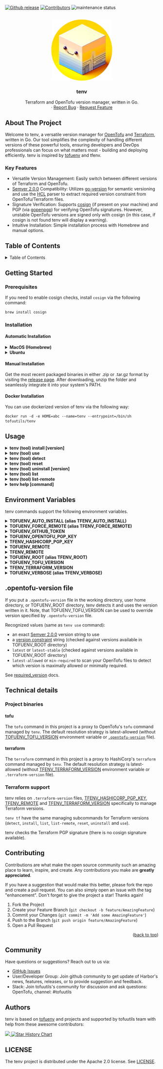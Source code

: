 <!-- BADGES -->
[![Github release](https://img.shields.io/github/v/release/tofuutils/tenv?style=for-the-badge)](https://github.com/tofuutils/tenv/releases) [![Contributors](https://img.shields.io/github/contributors/tofuutils/tenv?style=for-the-badge)](https://github.com/tofuutils/tenv/graphs/contributors) ![maintenance status](https://img.shields.io/maintenance/yes/2024.svg?style=for-the-badge)


<!-- LOGO -->
<br />
<div align="center">
  <a>
    <img src="assets/logo.png" alt="Logo" width="200" height="200">
  </a>

<h3 align="center">tenv</h3>

  <p align="center">
    Terraform and OpenTofu version manager, written in Go.
    <br />
    ·
    <a href="https://github.com/othneildrew/Best-README-Template/issues">Report Bug</a>
    ·
    <a href="https://github.com/othneildrew/Best-README-Template/issues">Request Feature</a>
  </p>
</div>


## About The Project

Welcome to tenv, a versatile version manager for [OpenTofu](https://opentofu.org) and [Terraform](https://www.terraform.io/), written in Go. Our tool simplifies the complexity of handling different versions of these powerful tools, ensuring developers and DevOps professionals can focus on what matters most - building and deploying efficiently.
tenv is inspired by [tofuenv](https://github.com/tofuutils/tofuenv) and tfenv.

### Key Features

- Versatile Version Management: Easily switch between different versions of Terraform and OpenTofu.
- [Semver 2.0.0](https://semver.org/) Compatibility: Utilizes [go-version](https://github.com/hashicorp/go-version) for semantic versioning and use the [HCL](https://github.com/hashicorp/hcl) parser to extract required version constraint from OpenTofu/Terraform files.
- Signature Verification: Supports [cosign](https://github.com/sigstore/cosign) (if present on your machine) and PGP (via [gopenpgp](https://github.com/ProtonMail/gopenpgp)) for verifying OpenTofu signatures. However, unstable OpenTofu versions are signed only with cosign (in this case, if cosign is not found tenv will display a warning).
- Intuitive Installation: Simple installation process with Homebrew and manual options.


## Table of Contents
<!-- TABLE OF CONTENTS -->
<details>
  <summary>Table of Contents</summary>
  <ol>
    <li>
      <a href="#about-the-project">About The Project</a>
      <ul>
        <li><a href="#key-features">Key Features</a></li>
      </ul>
    </li>
    <li>
      <a href="#getting-started">Getting Started</a>
      <ul>
        <li><a href="#prerequisites">Prerequisites</a></li>
        <li><a href="#installation">Installation</a></li>
      </ul>
    </li>
    <li><a href="#usage">Usage</a></li>
    <li><a href="#roadmap">Roadmap</a></li>
    <li><a href="#contributing">Contributing</a></li>
    <li><a href="#license">License</a></li>
    <li><a href="#contact">Contact</a></li>
    <li><a href="#acknowledgments">Acknowledgments</a></li>
  </ol>
</details>


## Getting Started

### Prerequisites
If you need to enable cosign checks, install `cosign` via the following command:

```sh
brew install cosign
  ```

### Installation

#### Automatic Installation
<details><summary><b>MacOS (Homebrew)</b></summary><br>

```console
brew tap tofuutils/tap
brew install tenv
```
</details>

<details><summary><b>Ubuntu</b></summary><br>
TODO
</details>


#### Manual Installation
Get the most recent packaged binaries in either .zip or .tar.gz format by visiting the [release page](https://github.com/tofuutils/tenv/releases). After downloading, unzip the folder and seamlessly integrate it into your system's PATH.

#### Docker Installation
You can use dockerized version of tenv via the following way:

```shell
docker run -d -e HOME=abc --name=tenv --entrypoint=/bin/sh tofuutils/tenv
```

## Usage

<details><summary><b>tenv (tool) install [version]</b></summary><br>

Install a requested version of OpenTofu (into TOFUENV_ROOT directory from TOFUENV_REMOTE url).

Without a parameter, the version to use is resolved automatically via TOFUENV_TOFU_VERSION or [`.opentofu-version`](#opentofu-version-file) files
(searched in the working directory, user home directory, and TOFUENV_ROOT directory).
Use "latest-stable" when none are found.

If a parameter is passed, available options include:

- an exact [Semver 2.0.0](https://semver.org/) version string to install
- a [version constraint](https://opentofu.org/docs/language/expressions/version-constraints) string (checked against versions available at TOFUENV_REMOTE url)
- `latest` or `latest-stable` (checked against versions available at TOFUENV_REMOTE url)
- `latest-allowed` or `min-required` to scan your OpenTofu files to detect which version is maximally allowed or minimally required.

See [required_version](https://opentofu.org/docs/language/settings#specifying-a-required-opentofu-version) docs.

```console
tenv install 1.6.0-beta5
tenv install "~> 1.6.0"
tenv install latest
tenv install latest-stable
tenv install latest-allowed
tenv install min-required
```
</details>




<details><summary><b>tenv (tool) use</b></summary><br>

Switch the default OpenTofu version to use (set in [`.opentofu-version`](#opentofu-version-file) file in TOFUENV_ROOT).

`tenv use` has a `--working-dir`, `-w` flag to write [`.opentofu-version`](#opentofu-version-file) file in working directory.

Available parameter options:

- an exact [Semver 2.0.0](https://semver.org/) version string to use
- a [version constraint](https://opentofu.org/docs/language/expressions/version-constraints) string (checked against available in TOFUENV_ROOT directory)
- latest or latest-stable (checked against available in TOFUENV_ROOT directory)
- latest-allowed or min-required to scan your OpenTofu files to detect which version is maximally allowed or minimally required.

See [required_version](https://opentofu.org/docs/language/settings#specifying-a-required-opentofu-version) docs.

```console
tenv use min-required
tenv use v1.6.0-beta5
tenv use latest
tenv use latest-allowed
```
</details>

<details><summary><b>tenv (tool) detect</b></summary><br>

Detect the used version of OpenTofu for the working directory.

```console
$ tenv detect
OpenTofu 1.6.0 will be run from this directory.
```
</details>

<details><summary><b>tenv (tool) reset</b></summary><br>
Reset used version of OpenTofu (remove .opentofu-version file from TOFUENV_ROOT).

```console
tenv reset
```
</details>


<details><summary><b>tenv (tool) uninstall [version]</b></summary><br>
Uninstall a specific version of OpenTofu (remove it from TOFUENV_ROOT directory without interpretation).

```console
tenv uninstall v1.6.0-alpha4
```
</details>

<details><summary><b>tenv (tool) list</b></summary><br>

List installed OpenTofu versions (located in TOFUENV_ROOT directory), sorted in ascending version order.

`tenv list` has a `--descending`, `-d` flag to sort in descending order.

```console
$ tenv list
  1.6.0-rc1 
* 1.6.0 (set by /home/dvaumoron/.tenv/.opentofu-version)
```
</details>


<details><summary><b>tenv (tool) list-remote</b></summary><br>
List installable OpenTofu versions (from TOFUENV_REMOTE url), sorted in ascending version order.

`tenv list-remote` has a `--descending`, `-d` flag to sort in descending order.

`tenv list-remote` has a `--stable`, `-s` flag to display only stable version.

```console
$ tenv list-remote
1.6.0-alpha1
1.6.0-alpha2
1.6.0-alpha3
1.6.0-alpha4
1.6.0-alpha5
1.6.0-beta1
1.6.0-beta2
1.6.0-beta3
1.6.0-beta4
1.6.0-beta5
1.6.0-rc1 (installed)
1.6.0 (installed)
```
</details>


<details><summary><b>tenv help [command]</b></summary><br>
Help about any command.

You can use `--help` `-h` flag instead.

```console
$ tenv help tf detect
Display Terraform current version.

Usage:
  tenv tf detect [flags]

Flags:
  -f, --force-remote        force search on versions available at TFENV_REMOTE url
  -h, --help                help for detect
  -k, --key-file string     local path to PGP public key file (replace check against remote one)
  -n, --no-install          disable installation of missing version
  -u, --remote-url string   remote url to install from (default "https://releases.hashicorp.com/terraform")

Global Flags:
  -r, --root-path string   local path to install versions of OpenTofu and Terraform (default "/home/dvaumoron/.tenv")
  -v, --verbose            verbose output
```

```console
$ tenv use -h
Switch the default OpenTofu version to use (set in .opentofu-version file in TOFUENV_ROOT)

Available parameter options:
- an exact Semver 2.0.0 version string to use
- a version constraint string (checked against versions available in TOFUENV_ROOT directory)
- `latest` or `latest-stable` (checked against versions available in TOFUENV_ROOT directory)
- `latest-allowed` or `min-required` to scan your OpenTofu files to detect which version is maximally allowed or minimally required.

Usage:
  tenv use version [flags]

Flags:
  -f, --force-remote          force search on versions available at TOFUENV_REMOTE url
  -t, --github-token string   GitHub token (increases GitHub REST API rate limits)
  -h, --help                  help for use
  -k, --key-file string       local path to PGP public key file (replace check against remote one)
  -n, --no-install            disable installation of missing version
  -u, --remote-url string     remote url to install from (default "https://api.github.com/repos/opentofu/opentofu/releases")
  -w, --working-dir           create .opentofu-version file in working directory

Global Flags:
  -r, --root-path string   local path to install versions of OpenTofu and Terraform (default "/home/dvaumoron/.tenv")
  -v, --verbose            verbose output
```
</details>


## Environment Variables

tenv commands support the following environment variables.

<details><summary><b>TOFUENV_AUTO_INSTALL (alias TFENV_AUTO_INSTALL)</b></summary><br>
String (Default: true)

If set to true tenv will automatically install a missing OpenTofu version needed (fallback to latest-allowed strategy when no [`.opentofu-version`](#opentofu-version-file) files are found).

`tenv` subcommands `detect` and `use` support a `--no-install`, `-n` disabling flag version.

Example: Use OpenTofu version 1.6.0-rc1 that is not installed, and auto installation is disabled. (-v flag is equivalent to `TOFUENV_VERBOSE=true`)

```console
$ TOFUENV_AUTO_INSTALL=false tenv use -v 1.6.0-rc1
Write 1.6.0-rc1 in /home/dvaumoron/.tenv/.opentofu-version
```

Example: Use OpenTofu version 1.6.0-rc1 that is not installed, and auto installation stay enabled.

```console
$ tenv use -v 1.6.0-rc1
Installation of OpenTofu 1.6.0-rc1
Write 1.6.0-rc1 in /home/dvaumoron/.tenv/.opentofu-version
```
</details>


<details><summary><b>TOFUENV_FORCE_REMOTE (alias TFENV_FORCE_REMOTE)</b></summary><br>
String (Default: false)

If set to true tenv detection of needed version will skip local check and verify compatibility on remote list.

`tenv` subcommands `detect` and `use` support a `--force-remote`, `-f` flag version.
</details>


<details><summary><b>TOFUENV_GITHUB_TOKEN</b></summary><br>
String (Default: "")

Allow to specify a GitHub token to increase [GitHub Rate limits for the REST API](https://docs.github.com/en/rest/using-the-rest-api/rate-limits-for-the-rest-api). Useful because OpenTofu binares are downloaded from the OpenTofu GitHub repository.

`tenv` subcommands `detect`, `install`, `list-remote` and `use` support a `--github-token`, `-t` flag version.
</details>


<details><summary><b>TOFUENV_OPENTOFU_PGP_KEY</b></summary><br>
String (Default: "")

Allow to specify a local file path to OpenTofu PGP public key, if not present download https://get.opentofu.org/opentofu.asc.

`tenv` subcommands `detect`, `ìnstall` and `use` support a `--key-file`, `-k` flag version.
</details>


<details><summary><b>TFENV_HASHICORP_PGP_KEY</b></summary><br>
String (Default: "")

Allow to specify a local file path to Hashicorp PGP public key, if not present download https://www.hashicorp.com/.well-known/pgp-key.txt.

`tenv tf` subcommands `detect`, `ìnstall` and `use` support a `--key-file`, `-k` flag version.
</details>


<details><summary><b>TOFUENV_REMOTE</b></summary><br>
String (Default: https://api.github.com/repos/opentofu/opentofu/releases)

To install OpenTofu from a remote other than the default (must comply with [Github REST API](https://docs.github.com/en/rest?apiVersion=2022-11-28))

`tenv` subcommands `detect`, `install`, `list-remote` and `use` support a `--remote-url`, `-u` flag version.
</details>


<details><summary><b>TFENV_REMOTE</b></summary><br>
String (Default: https://releases.hashicorp.com/terraform)

To install Terraform from a remote other than the default (must comply with [Hashicorp Release API](https://releases.hashicorp.com/docs/api/v1))

`tenv tf` subcommands `detect`, `install`, `list-remote` and `use` support a `--remote-url`, `-u` flag version.
</details>


<details><summary><b>TOFUENV_ROOT (alias TFENV_ROOT)</b></summary><br>
Path (Default: `$HOME/.tenv`)

The path to a directory where the local OpenTofu versions, Terraform versions and tenv configuration files exist.

`tenv` support a `--root-path`, `-r` flag version.
</details>


<details><summary><b>TOFUENV_TOFU_VERSION</b></summary><br>
String (Default: "")

If not empty string, this variable overrides OpenTofu version, specified in [`.opentofu-version`](#opentofu-version-file) files.
`tenv` subcommands `install` and `detect` also respects this variable.

e.g. with :

```console
$ tofu version
OpenTofu v1.6.0
on linux_amd64
```

then :

```console
$ TOFUENV_TOFU_VERSION=1.6.0-rc1 tofu version
OpenTofu v1.6.0-rc1
on linux_amd64
```
</details>


<details><summary><b>TFENV_TERRAFORM_VERSION</b></summary><br>
String (Default: "")

If not empty string, this variable overrides Terraform version, specified in `.terraform-version` files.

`tenv tf` subcommands `install` and `detect` also respects this variable.
</details>


<details><summary><b>TOFUENV_VERBOSE (alias TFENV_VERBOSE)</b></summary><br>
String (Default: false)

Active the verbose display of tenv.

`tenv` support a `--verbose`, `-v` flag version.
</details>


## .opentofu-version file

If you put a `.opentofu-version` file in the working directory, user home directory, or TOFUENV_ROOT directory, tenv detects it and uses the version written in it.
Note, that TOFUENV_TOFU_VERSION can be used to override version specified by `.opentofu-version` file.

Recognized values (same as `tenv use` command):

- an exact [Semver 2.0.0](https://semver.org/) version string to use
- a [version constraint](https://opentofu.org/docs/language/expressions/version-constraints) string (checked against versions available in TOFUENV_ROOT directory)
- `latest` or `latest-stable` (checked against versions available in TOFUENV_ROOT directory)
- `latest-allowed` or `min-required` to scan your OpenTofu files to detect which version is maximally allowed or minimally required.

See [required_version](https://opentofu.org/docs/language/settings#specifying-a-required-opentofu-version) docs.


## Technical details

### Project binaries

#### tofu
The `tofu` command in this project is a proxy to OpenTofu's `tofu` command  managed by `tenv`. The default resolution strategy is latest-allowed (without [TOFUENV_TOFU_VERSION](#tofuenv_tofu_version) environment variable or [`.opentofu-version`](#opentofu-version-file) file).

#### terraform
The `terraform` command in this project is a proxy to HashiCorp's `terraform` command managed by `tenv`. The default resolution strategy is latest-allowed (without [TFENV_TERRAFORM_VERSION](#tfenv_terraform_version) environment variable or `.terraform-version` file).


### Terraform support

tenv relies on `.terraform-version` files, [TFENV_HASHICORP_PGP_KEY](#tfenv_hashicorp_pgp_key), [TFENV_REMOTE](#tfenv_remote) and [TFENV_TERRAFORM_VERSION](#tfenv_terraform_version) specifically to manage Terraform versions.

`tenv tf` have the same managing subcommands for Terraform versions (`detect`, `install`, `list`, `list-remote`, `reset`, `uninstall` and `use`).

tenv checks the Terraform PGP signature (there is no cosign signature available).


## Contributing

Contributions are what make the open source community such an amazing place to learn, inspire, and create. Any contributions you make are **greatly appreciated**.

If you have a suggestion that would make this better, please fork the repo and create a pull request. You can also simply open an issue with the tag "enhancement".
Don't forget to give the project a star! Thanks again!

1. Fork the Project
2. Create your Feature Branch (`git checkout -b feature/AmazingFeature`)
3. Commit your Changes (`git commit -m 'Add some AmazingFeature'`)
4. Push to the Branch (`git push origin feature/AmazingFeature`)
5. Open a Pull Request

<p align="right">(<a href="#readme-top">back to top</a>)</p>

## Community
Have questions or suggestions? Reach out to us via:

* [GitHub Issues](LINK_TO_ISSUES)
* User/Developer Group: Join github community to get update of Harbor's news, features, releases, or to provide suggestion and feedback.
* Slack: Join tofuutils's community for discussion and ask questions: OpenTofu, channel: #tofuutils

## Authors
tenv is based on [tofuenv](https://github.com/tofuutils/tofuenv) and [](https://github.com/tofuutils/gotofuenv) projects and supported by tofuutils team with help from these awesome contributors:

<!-- markdownlint-disable no-inline-html -->
<a href="https://github.com/tofuutils/tenv/graphs/contributors">
  <img src="https://contrib.rocks/image?repo=tofuutils/tenv" />
</a>


<a href="https://star-history.com/#tofuutils/tenv&Date">
  <picture>
    <source media="(prefers-color-scheme: dark)" srcset="https://api.star-history.com/svg?repos=tofuutils/tenv&type=Date&theme=dark" />
    <source media="(prefers-color-scheme: light)" srcset="https://api.star-history.com/svg?repos=tofuutils/tenv&type=Date" />
    <img alt="Star History Chart" src="https://api.star-history.com/svg?repos=tofuutils/pre-commit-opentofu&type=Date" />
  </picture>
</a>

<!-- markdownlint-enable no-inline-html -->

## LICENSE
The tenv project is distributed under the Apache 2.0 license. See [LICENSE](LICENSE).